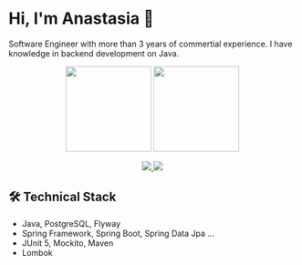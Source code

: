 # Hi, I'm Anastasia 👋
Software Engineer with more than 3 years of commertial experience. I have knowledge in backend development on Java.

<p align='center'>
   <a href="https://github-readme-stats.vercel.app/api?username=A-314&show_icons=true&count_private=true"><img
           height=150
           src="https://github-readme-stats.vercel.app/api?username=A-314&show_icons=true&count_private=true"/></a>
   <a href="https://github.com/A-314/github-readme-stats"><img height=150
                                                                  src="https://github-readme-stats.vercel.app/api/top-langs/?username=A-314&layout=compact"/></a>
</p>

<p align='center'>
   <a href="https://www.linkedin.com/in/anastasia-zm-85a6b8239/">
       <img src="https://img.shields.io/badge/linkedin-%230077B5.svg?&style=for-the-badge&logo=linkedin&logoColor=white"/>
   </a>
   <a href="https://t.me/anastasia_314">
       <img src="https://img.shields.io/badge/Telegram-2CA5E0?style=for-the-badge&logo=telegram&logoColor=white"/>
   </a>

## 🛠 Technical Stack
*   Java, PostgreSQL, Flyway
*   Spring Framework, Spring Boot, Spring Data Jpa ...
*   JUnit 5, Mockito, Maven
*   Lombok

